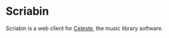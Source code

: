 # Scriabin

Scriabin is a web client for [Celeste](https://github.com/lacrosse/celeste), the music library software.
